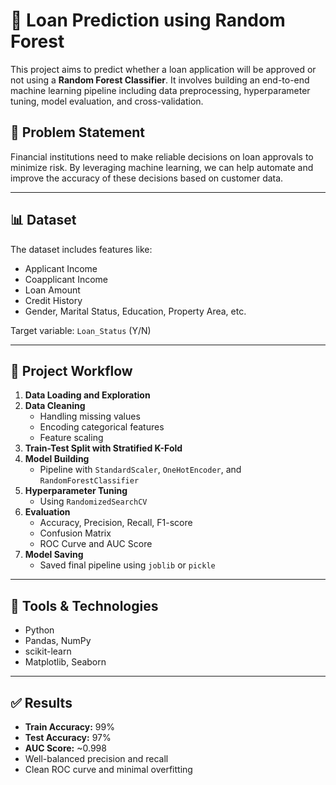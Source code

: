 # 🏦 Loan Prediction using Random Forest

This project aims to predict whether a loan application will be approved or not using a **Random Forest Classifier**. It involves building an end-to-end machine learning pipeline including data preprocessing, hyperparameter tuning, model evaluation, and cross-validation.

## 📌 Problem Statement
Financial institutions need to make reliable decisions on loan approvals to minimize risk. By leveraging machine learning, we can help automate and improve the accuracy of these decisions based on customer data.

---

## 📊 Dataset
The dataset includes features like:
- Applicant Income
- Coapplicant Income
- Loan Amount
- Credit History
- Gender, Marital Status, Education, Property Area, etc.

Target variable: `Loan_Status` (Y/N)

---

## 🧪 Project Workflow

1. **Data Loading and Exploration**
2. **Data Cleaning**
   - Handling missing values
   - Encoding categorical features
   - Feature scaling
3. **Train-Test Split with Stratified K-Fold**
4. **Model Building**
   - Pipeline with `StandardScaler`, `OneHotEncoder`, and `RandomForestClassifier`
5. **Hyperparameter Tuning**
   - Using `RandomizedSearchCV`
6. **Evaluation**
   - Accuracy, Precision, Recall, F1-score
   - Confusion Matrix
   - ROC Curve and AUC Score
7. **Model Saving**
   - Saved final pipeline using `joblib` or `pickle`

---

## 🔧 Tools & Technologies
- Python
- Pandas, NumPy
- scikit-learn
- Matplotlib, Seaborn

---

## ✅ Results
- **Train Accuracy:** 99%
- **Test Accuracy:** 97%
- **AUC Score:** ~0.998
- Well-balanced precision and recall
- Clean ROC curve and minimal overfitting
